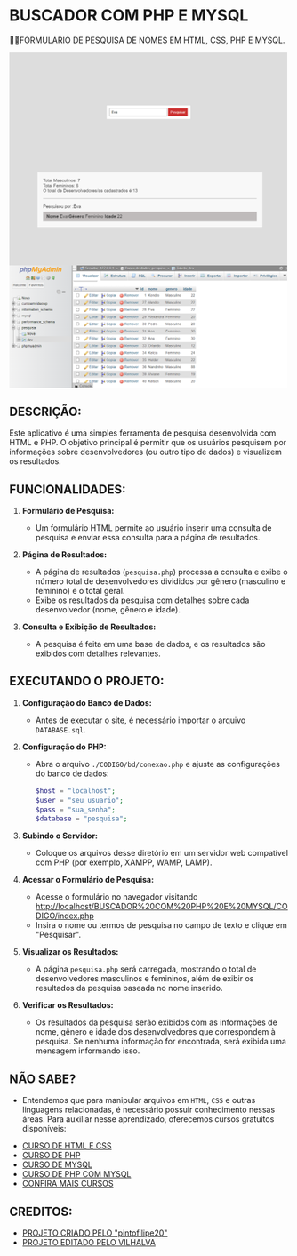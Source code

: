 # BUSCADOR COM PHP E MYSQL
👨‍🏫FORMULARIO DE PESQUISA DE NOMES EM HTML, CSS, PHP E MYSQL.

<img src="./IMAGENS/FOTO_1.png" align="center" width="500"> <br>
<img src="./IMAGENS/FOTO_2.png" align="center" width="500"> <br>
<img src="./IMAGENS/FOTO_3.png" align="center" width="500"> <br>

## DESCRIÇÃO:
Este aplicativo é uma simples ferramenta de pesquisa desenvolvida com HTML e PHP. O objetivo principal é permitir que os usuários pesquisem por informações sobre desenvolvedores (ou outro tipo de dados) e visualizem os resultados.

## FUNCIONALIDADES:
1. **Formulário de Pesquisa:**
   - Um formulário HTML permite ao usuário inserir uma consulta de pesquisa e enviar essa consulta para a página de resultados.

2. **Página de Resultados:**
   - A página de resultados (`pesquisa.php`) processa a consulta e exibe o número total de desenvolvedores divididos por gênero (masculino e feminino) e o total geral.
   - Exibe os resultados da pesquisa com detalhes sobre cada desenvolvedor (nome, gênero e idade).

3. **Consulta e Exibição de Resultados:**
   - A pesquisa é feita em uma base de dados, e os resultados são exibidos com detalhes relevantes.

## EXECUTANDO O PROJETO:
1. **Configuração do Banco de Dados:**
   - Antes de executar o site, é necessário importar o arquivo `DATABASE.sql`. 

2. **Configuração do PHP:**
   - Abra o arquivo `./CODIGO/bd/conexao.php` e ajuste as configurações do banco de dados:

     ```php
     $host = "localhost";
     $user = "seu_usuario";
     $pass = "sua_senha";
     $database = "pesquisa";
     ```

3. **Subindo o Servidor:**
   - Coloque os arquivos desse diretório em um servidor web compatível com PHP (por exemplo, XAMPP, WAMP, LAMP).

4. **Acessar o Formulário de Pesquisa:**
   - Acesse o formulário no navegador visitando [http://localhost/BUSCADOR%20COM%20PHP%20E%20MYSQL/CODIGO/index.php](http://localhost/BUSCADOR%20COM%20PHP%20E%20MYSQL/CODIGO/index.php)
   - Insira o nome ou termos de pesquisa no campo de texto e clique em "Pesquisar".

5. **Visualizar os Resultados:**
   - A página `pesquisa.php` será carregada, mostrando o total de desenvolvedores masculinos e femininos, além de exibir os resultados da pesquisa baseada no nome inserido.

6. **Verificar os Resultados:**
   - Os resultados da pesquisa serão exibidos com as informações de nome, gênero e idade dos desenvolvedores que correspondem à pesquisa. Se nenhuma informação for encontrada, será exibida uma mensagem informando isso.

## NÃO SABE?
- Entendemos que para manipular arquivos em `HTML`, `CSS` e outras linguagens relacionadas, é necessário possuir conhecimento nessas áreas. Para auxiliar nesse aprendizado, oferecemos cursos gratuitos disponíveis:
* [CURSO DE HTML E CSS](https://github.com/VILHALVA/CURSO-DE-HTML-E-CSS)
* [CURSO DE PHP](https://github.com/VILHALVA/CURSO-DE-PHP)
* [CURSO DE MYSQL](https://github.com/VILHALVA/CURSO-DE-MYSQL)
* [CURSO DE PHP COM MYSQL](https://github.com/VILHALVA/CURSO-DE-PHP-COM-MYSQL)
* [CONFIRA MAIS CURSOS](https://github.com/VILHALVA?tab=repositories&q=+topic:CURSO)

## CREDITOS:
- [PROJETO CRIADO PELO "pintofilipe20"](https://github.com/pintofilipe20/Buscador-de-Dados-Php)
- [PROJETO EDITADO PELO VILHALVA](https://github.com/VILHALVA)




